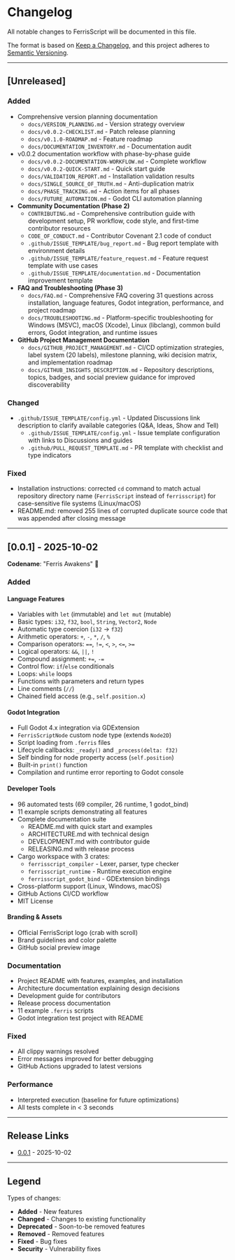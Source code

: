 # Changelog

All notable changes to FerrisScript will be documented in this file.

The format is based on [Keep a Changelog](https://keepachangelog.com/en/1.0.0/),
and this project adheres to [Semantic Versioning](https://semver.org/spec/v2.0.0.html).

---

## [Unreleased]

### Added
- Comprehensive version planning documentation
  - `docs/VERSION_PLANNING.md` - Version strategy overview
  - `docs/v0.0.2-CHECKLIST.md` - Patch release planning
  - `docs/v0.1.0-ROADMAP.md` - Feature roadmap
  - `docs/DOCUMENTATION_INVENTORY.md` - Documentation audit
- v0.0.2 documentation workflow with phase-by-phase guide
  - `docs/v0.0.2-DOCUMENTATION-WORKFLOW.md` - Complete workflow
  - `docs/v0.0.2-QUICK-START.md` - Quick start guide
  - `docs/VALIDATION_REPORT.md` - Installation validation results
  - `docs/SINGLE_SOURCE_OF_TRUTH.md` - Anti-duplication matrix
  - `docs/PHASE_TRACKING.md` - Action items for all phases
  - `docs/FUTURE_AUTOMATION.md` - Godot CLI automation planning
- **Community Documentation (Phase 2)**
  - `CONTRIBUTING.md` - Comprehensive contribution guide with development setup, PR workflow, code style, and first-time contributor resources
  - `CODE_OF_CONDUCT.md` - Contributor Covenant 2.1 code of conduct
  - `.github/ISSUE_TEMPLATE/bug_report.md` - Bug report template with environment details
  - `.github/ISSUE_TEMPLATE/feature_request.md` - Feature request template with use cases
  - `.github/ISSUE_TEMPLATE/documentation.md` - Documentation improvement template
- **FAQ and Troubleshooting (Phase 3)**
  - `docs/FAQ.md` - Comprehensive FAQ covering 31 questions across installation, language features, Godot integration, performance, and project roadmap
  - `docs/TROUBLESHOOTING.md` - Platform-specific troubleshooting for Windows (MSVC), macOS (Xcode), Linux (libclang), common build errors, Godot integration, and runtime issues
- **GitHub Project Management Documentation**
  - `docs/GITHUB_PROJECT_MANAGEMENT.md` - CI/CD optimization strategies, label system (20 labels), milestone planning, wiki decision matrix, and implementation roadmap
  - `docs/GITHUB_INSIGHTS_DESCRIPTION.md` - Repository descriptions, topics, badges, and social preview guidance for improved discoverability

### Changed
- `.github/ISSUE_TEMPLATE/config.yml` - Updated Discussions link description to clarify available categories (Q&A, Ideas, Show and Tell)
  - `.github/ISSUE_TEMPLATE/config.yml` - Issue template configuration with links to Discussions and guides
  - `.github/PULL_REQUEST_TEMPLATE.md` - PR template with checklist and type indicators

### Fixed
- Installation instructions: corrected `cd` command to match actual repository directory name (`FerrisScript` instead of `ferrisscript`) for case-sensitive file systems (Linux/macOS)
- README.md: removed 255 lines of corrupted duplicate source code that was appended after closing message

---

## [0.0.1] - 2025-10-02

**Codename**: "Ferris Awakens" 🦀

### Added

#### Language Features
- Variables with `let` (immutable) and `let mut` (mutable)
- Basic types: `i32`, `f32`, `bool`, `String`, `Vector2`, `Node`
- Automatic type coercion (`i32` → `f32`)
- Arithmetic operators: `+`, `-`, `*`, `/`, `%`
- Comparison operators: `==`, `!=`, `<`, `>`, `<=`, `>=`
- Logical operators: `&&`, `||`, `!`
- Compound assignment: `+=`, `-=`
- Control flow: `if`/`else` conditionals
- Loops: `while` loops
- Functions with parameters and return types
- Line comments (`//`)
- Chained field access (e.g., `self.position.x`)

#### Godot Integration
- Full Godot 4.x integration via GDExtension
- `FerrisScriptNode` custom node type (extends `Node2D`)
- Script loading from `.ferris` files
- Lifecycle callbacks: `_ready()` and `_process(delta: f32)`
- Self binding for node property access (`self.position`)
- Built-in `print()` function
- Compilation and runtime error reporting to Godot console

#### Developer Tools
- 96 automated tests (69 compiler, 26 runtime, 1 godot_bind)
- 11 example scripts demonstrating all features
- Complete documentation suite
  - README.md with quick start and examples
  - ARCHITECTURE.md with technical design
  - DEVELOPMENT.md with contributor guide
  - RELEASING.md with release process
- Cargo workspace with 3 crates:
  - `ferrisscript_compiler` - Lexer, parser, type checker
  - `ferrisscript_runtime` - Runtime execution engine
  - `ferrisscript_godot_bind` - GDExtension bindings
- Cross-platform support (Linux, Windows, macOS)
- GitHub Actions CI/CD workflow
- MIT License

#### Branding & Assets
- Official FerrisScript logo (crab with scroll)
- Brand guidelines and color palette
- GitHub social preview image

### Documentation
- Project README with features, examples, and installation
- Architecture documentation explaining design decisions
- Development guide for contributors
- Release process documentation
- 11 example `.ferris` scripts
- Godot integration test project with README

### Fixed
- All clippy warnings resolved
- Error messages improved for better debugging
- GitHub Actions upgraded to latest versions

### Performance
- Interpreted execution (baseline for future optimizations)
- All tests complete in < 3 seconds

---

## Release Links

- [0.0.1](https://github.com/dev-parkins/FerrisScript/releases/tag/v0.0.1) - 2025-10-02

---

## Legend

Types of changes:
- **Added** - New features
- **Changed** - Changes to existing functionality
- **Deprecated** - Soon-to-be removed features
- **Removed** - Removed features
- **Fixed** - Bug fixes
- **Security** - Vulnerability fixes
